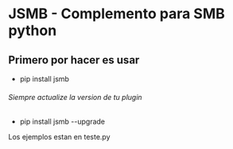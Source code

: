 # JSMB - Complemento para SMB python

## Primero por hacer es usar 
- pip install jsmb

###### Siempre actualize la version de tu plugin
- pip install jsmb --upgrade

Los ejemplos estan en teste.py